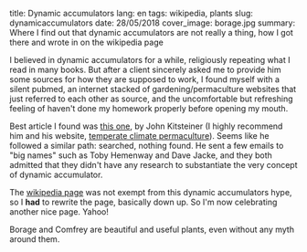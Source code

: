 title: Dynamic accumulators
lang: en
tags: wikipedia, plants
slug: dynamicaccumulators
date: 28/05/2018
cover_image: borage.jpg
summary: Where I find out that dynamic accumulators are not really a thing, how I got there and wrote in on the wikipedia page


I believed in dynamic accumulators for a while, religiously repeating what I read in many books. But after a client sincerely asked me to provide him some sources for how they are supposed to work, I found myself with a silent pubmed, an internet stacked of gardening/permaculture websites that just referred to each other as source, and the uncomfortable but refreshing feeling of haven't done my homework properly before opening my mouth.

Best article I found was [this one](https://permaculturenews.org/2015/04/10/the-facts-about-dynamic-accumulators/), by  John Kitsteiner (I highly recommend him and his website, [temperate climate permaculture](http://tcpermaculture.com/)). Seems like he followed a similar path: searched, nothing found. He sent a few emails to "big names" such as Toby Hemenway and Dave Jacke, and they both admitted that they didn't have any research to substantiate the very concept of dynamic accumulator. 

 The [wikipedia page](https://en.wikipedia.org/wiki/Dynamic_accumulator) was not exempt from this dynamic accumulators hype, so I **had** to rewrite the page, basically down up. So I'm now celebrating another nice page. Yahoo!

Borage and Comfrey are beautiful and useful plants, even without any myth around them. 

